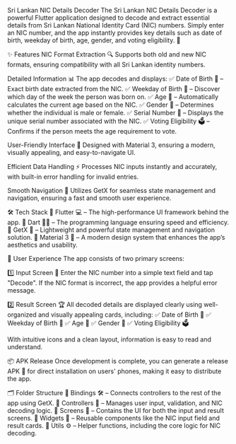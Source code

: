 Sri Lankan NIC Details Decoder
The Sri Lankan NIC Details Decoder is a powerful Flutter application designed to decode and extract essential details from Sri Lankan National Identity Card (NIC) numbers. Simply enter an NIC number, and the app instantly provides key details such as date of birth, weekday of birth, age, gender, and voting eligibility. 🎉

✨ Features
NIC Format Extraction 🔍
Supports both old and new NIC formats, ensuring compatibility with all Sri Lankan identity numbers.

Detailed Information 📊
The app decodes and displays:
✅ Date of Birth 🎂 – Exact birth date extracted from the NIC.
✅ Weekday of Birth 📅 – Discover which day of the week the person was born on.
✅ Age 🎉 – Automatically calculates the current age based on the NIC.
✅ Gender 🚻 – Determines whether the individual is male or female.
✅ Serial Number 🔢 – Displays the unique serial number associated with the NIC.
✅ Voting Eligibility 🗳️ – Confirms if the person meets the age requirement to vote.

User-Friendly Interface 🌟
Designed with Material 3, ensuring a modern, visually appealing, and easy-to-navigate UI.

Efficient Data Handling ⚡
Processes NIC inputs instantly and accurately, with built-in error handling for invalid entries.

Smooth Navigation 🔄
Utilizes GetX for seamless state management and navigation, ensuring a fast and smooth user experience.

🛠️ Tech Stack
🔹 Flutter 💻 – The high-performance UI framework behind the app.
🔹 Dart 🦸‍♂️ – The programming language ensuring speed and efficiency.
🔹 GetX 🚀 – Lightweight and powerful state management and navigation solution.
🔹 Material 3 🎨 – A modern design system that enhances the app’s aesthetics and usability.

🎉 User Experience
The app consists of two primary screens:

1️⃣ Input Screen 🎯
Enter the NIC number into a simple text field and tap "Decode". If the NIC format is incorrect, the app provides a helpful error message.

2️⃣ Result Screen 🏆
All decoded details are displayed clearly using well-organized and visually appealing cards, including:
✅ Date of Birth 🎂
✅ Weekday of Birth 📅
✅ Age 🎉
✅ Gender 🚻
✅ Voting Eligibility 🗳️

With intuitive icons and a clean layout, information is easy to read and understand.

📦 APK Release
Once development is complete, you can generate a release APK 📲 for direct installation on users' phones, making it easy to distribute the app.

🗂️ Folder Structure
📂 Bindings 🛠️ – Connects controllers to the rest of the app using GetX.
📂 Controllers 🤖 – Manages user input, validation, and NIC decoding logic.
📂 Screens 📱 – Contains the UI for both the input and result screens.
📂 Widgets 🔧 – Reusable components like the NIC input field and result cards.
📂 Utils ⚙️ – Helper functions, including the core logic for NIC decoding.
